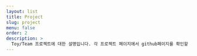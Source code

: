 ```yaml
---
layout: list
title: Project
slug: project
menu: false
order: 2
description: >
  Toy/Team 프로젝트에 대한 설명입니다. 각 프로젝트 페이지에서 github페이지를 확인할 수 있습니다.
---
```

